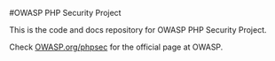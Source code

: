 #OWASP PHP Security Project

This is the code and docs repository for OWASP PHP Security Project. 

Check [OWASP.org/phpsec](https://owasp.org/index.php/phpsec) for the official page at OWASP.
